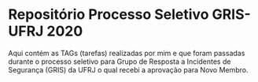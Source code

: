# Repositório Processo Seletivo GRIS-UFRJ 2020

Aqui contém as TAGs (tarefas) realizadas por mim e que foram passadas durante o processo seletivo para Grupo de Resposta a Incidentes de Segurança (GRIS) da UFRJ o qual recebi a aprovação para Novo Membro.
